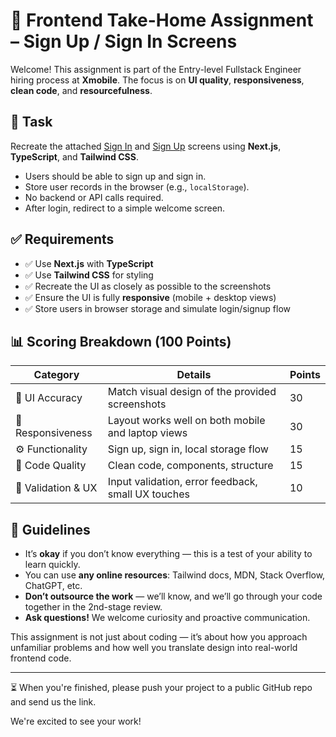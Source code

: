 # 🧪 Frontend Take-Home Assignment – Sign Up / Sign In Screens

Welcome! This assignment is part of the Entry-level Fullstack Engineer hiring process at **Xmobile**. The focus is on **UI quality**, **responsiveness**, **clean code**, and **resourcefulness**.

## 📌 Task

Recreate the attached [Sign In](./assets/signin_page.png) and [Sign Up](./assets/signup_page.png) screens using **Next.js**, **TypeScript**, and **Tailwind CSS**.

- Users should be able to sign up and sign in.
- Store user records in the browser (e.g., `localStorage`).
- No backend or API calls required.
- After login, redirect to a simple welcome screen.

## ✅ Requirements

- ✅ Use **Next.js** with **TypeScript**
- ✅ Use **Tailwind CSS** for styling
- ✅ Recreate the UI as closely as possible to the screenshots
- ✅ Ensure the UI is fully **responsive** (mobile + desktop views)
- ✅ Store users in browser storage and simulate login/signup flow

## 📊 Scoring Breakdown (100 Points)

| Category              | Details                                                    | Points |
|-----------------------|-------------------------------------------------------------|--------|
| 🎨 UI Accuracy         | Match visual design of the provided screenshots                             | 30     |
| 📱 Responsiveness      | Layout works well on both mobile and laptop views          | 30     |
| ⚙️ Functionality        | Sign up, sign in, local storage flow                       | 15     |
| 🧼 Code Quality         | Clean code, components, structure                          | 15     |
| 🧪 Validation & UX      | Input validation, error feedback, small UX touches         | 10     |

## 🙌 Guidelines

- It’s **okay** if you don’t know everything — this is a test of your ability to learn quickly.
- You can use **any online resources**: Tailwind docs, MDN, Stack Overflow, ChatGPT, etc.
- **Don’t outsource the work** — we’ll know, and we’ll go through your code together in the 2nd-stage review.
- **Ask questions!** We welcome curiosity and proactive communication.

This assignment is not just about coding — it’s about how you approach unfamiliar problems and how well you translate design into real-world frontend code.

---

⏳ When you're finished, please push your project to a public GitHub repo and send us the link.

We're excited to see your work!
